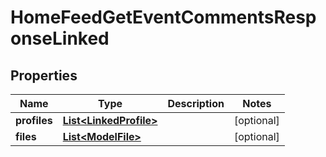 

# HomeFeedGetEventCommentsResponseLinked


## Properties

| Name | Type | Description | Notes |
|------------ | ------------- | ------------- | -------------|
|**profiles** | [**List&lt;LinkedProfile&gt;**](LinkedProfile.md) |  |  [optional] |
|**files** | [**List&lt;ModelFile&gt;**](ModelFile.md) |  |  [optional] |



